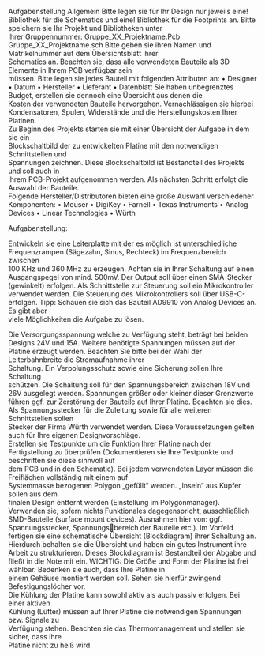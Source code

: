 Aufgabenstellung
Allgemein
Bitte	legen	sie	 für	Ihr	Design	nur	jeweils	eine! Bibliothek	 für	die	Schematics	und	eine!
Bibliothek	 für	die	Footprints	an.	Bitte	speichern	sie	 Ihr	Projekt	und	Bibliotheken	unter	
Ihrer	Gruppennummer:
Gruppe_XX_Projektname.Pcb
Gruppe_XX_Projektname.sch
Bitte	 geben	 sie	 ihren	 Namen	 und	 Matrikelnummer	 auf	 dem	 Übersichtsblatt	 ihrer	
Schematics	an.
Beachten	sie,	dass	alle	verwendeten	Bauteile	als	3D	Elemente in	Ihrem	PCB	verfügbar	sein	
müssen. Bitte	legen	sie	jedes	Bauteil	mit	folgenden Attributen	an:
• Designer
• Datum
• Hersteller
• Lieferant
• Datenblatt
Sie	 haben	 unbegrenztes	 Budget,	 erstellen	 sie	 dennoch	 eine	 Übersicht	 aus	 denen	 die	
Kosten	 der	 verwendeten	 Bauteile	 hervorgehen.	 Vernachlässigen	 sie	 hierbei	
Kondensatoren,	Spulen,	Widerstände	und	die	Herstellungskosten	Ihrer	Platinen.	
Zu Beginn des	 Projekts starten	 sie mit	 einer	 Übersicht	 der	 Aufgabe	 in	 dem	 sie	 ein	
Blockschaltbild	 der	 zu	 entwickelten	 Platine	 mit	 den	 notwendigen	 Schnittstellen	 und	
Spannungen	zeichnen.	Diese	Blockschaltbild	ist	Bestandteil	des	Projekts	und	soll	auch	in	
ihrem	PCB-Projekt	aufgenommen	werden.	Als	nächsten	Schritt	erfolgt	die	Auswahl der	
Bauteile.	
Folgende	 Hersteller/Distributoren bieten	 eine	 große	 Auswahl	 verschiedener	
Komponenten:
• Mouser
• DigiKey
• Farnell
• Texas	Instruments
• Analog	Devices
• Linear	Technologies
• Würth



Aufgabenstellung:

Entwickeln	sie	eine	Leiterplatte	mit	der	es	möglich	ist	unterschiedliche	
Frequenzrampen (Sägezahn,	Sinus,	Rechteck) im	Frequenzbereich zwischen	
100 KHz	und	360 MHz zu	erzeugen.	Achten	sie	in	Ihrer	Schaltung	auf	einen	
Ausgangspegel	von	mind.	500mV.	Der	Output soll	über	einen	SMA-Stecker	
(gewinkelt)	erfolgen.	Als	Schnittstelle	zur	Steuerung	soll	ein	Mikrokontroller	
verwendet	werden.	Die	Steuerung	des	Mikrokontrollers	soll	über USB-C-erfolgen.
Tipp: Schauen	sie	sich	das	Bauteil	AD9910 von	Analog	Devices	an.	Es	gibt	aber	
viele	Möglichkeiten	die	Aufgabe	zu	lösen.



Die	Versorgungsspannung	welche	zu	Verfügung	steht,	beträgt	bei	beiden	Designs	
24V	und	15A. Weitere	benötigte	Spannungen	müssen	auf	der	Platine	erzeugt	werden.	
Beachten	Sie	bitte	bei	der	Wahl	der	Leiterbahnbreite	die	Stromaufnahme	ihrer	
Schaltung.	Ein	Verpolungsschutz	sowie	eine	Sicherung sollen	Ihre Schaltung	
schützen.	Die	Schaltung	soll	für	den Spannungsbereich	zwischen	18V	und	26V
ausgelegt	werden.	Spannungen	größer	oder	kleiner	dieser	Grenzwerte	führen	ggf.	zur	
Zerstörung	der	Bauteile	auf	Ihrer	Platine.	Beachten	sie	dies.
Als	Spannungsstecker	für	die	Zuleitung	sowie	für	alle	weiteren	Schnittstellen	sollen	
Stecker	der	Firma	Würth verwendet	werden.	Diese	Voraussetzungen	gelten	auch	für	
Ihre	eigenen	Designvorschläge.	
Erstellen	 sie	 Testpunkte um	 die	 Funktion	 Ihrer	 Platine	 nach der	 Fertigstellung	 zu	
überprüfen (Dokumentieren	 sie	 Ihre	Testpunkte	und	 beschriften	 sie	diese	 sinnvoll auf	
dem	PCB	und	in	den	Schematic).	
Bei jedem verwendeten Layer	 müssen	 die	 Freiflächen vollständig mit	 einem	 auf	
Systemmasse	 bezogenen	Polygon	 „gefüllt“ werden. „Inseln“	aus	Kupfer	 sollen	aus	 dem	
finalen	Design	entfernt	werden (Einstellung	im	Polygonmanager).	
Verwenden	sie,	sofern	nichts	Funktionales dagegenspricht, ausschließlich	SMD-Bauteile
(surface	 mount	 devices).	 Ausnahmen hier	 von: ggf. Spannungsstecker,	 Spannungsbereich	der	Bauteile etc.).	
Im	Vorfeld	fertigen	sie	eine	schematische	Übersicht	(Blockdiagram)	ihrer	Schaltung	an.	
Hierdurch	 behalten	 sie	 die	 Übersicht	 und	 haben	 ein	 gutes	 Instrument	 ihre	 Arbeit	 zu	
strukturieren.	Dieses	Blockdiagram	ist	Bestandteil	der	Abgabe	und	fließt	in	die	Note	mit	
ein.
WICHTIG:
Die	Größe	und	Form	der	Platine	ist frei	wählbar. Bedenken	sie	auch,	dass	Ihre	Platine	in	
einem	Gehäuse	montiert	werden	soll.	Sehen	sie	hierfür	zwingend Befestigungslöcher	vor.	
Die	 Kühlung	 der	 Platine	 kann	 sowohl	 aktiv	 als	 auch	 passiv	 erfolgen.	 Bei	 einer	 aktiven	
Kühlung	(Lüfter)	müssen auf	Ihrer Platine	die	notwendigen	Spannungen	bzw.	Signale	zu	
Verfügung	stehen.	Beachten	sie	das	Thermomanagement	und	stellen	sie	sicher, dass	ihre	
Platine	nicht	zu	heiß	wird.	
